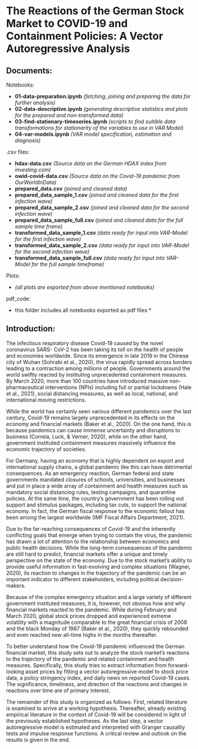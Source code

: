 # The Reactions of the German Stock Market to COVID-19 and Containment Policies: A Vector Autoregressive Analysis

## Documents:

Notebooks:
*  **01-data-preparation.ipynb** *(fetching, joining and preparing the data for further analysis)*
*  **02-data-descriptive.ipynb** *(generating descriptive statistics and plots for the prepared and non-transformed data)*
*  **03-find-stationary-timeseries.ipynb** *(scripts to find suitible data transformations for stationarity of the variables to use in VAR Model)*
*  **04-var-models.ipynb** *(VAR model specification, estimation and diagnosis)*

.csv files:
* **hdax-data.csv** *(Source data on the German HDAX index from investing.com)*
* **owid-covid-data.csv** *(Source data on the Covid-19 pandemic from OurWorldInData)*
* **prepared_data.csv** *(joined and cleaned data)*
* **prepared_data_sample_1.csv** *(joined and cleaned data for the first infection wave)*
* **prepared_data_sample_2.csv** *(joined and cleaned data for the second infection wave)*
* **prepared_data_sample_full.csv** *(joined and cleaned data for the full sample time frame)*
* **transformed_data_sample_1.csv** *(data ready for input into VAR-Model for the first infection wave)*
* **transformed_data_sample_2.csv** *(data ready for input into VAR-Model for the second infection wave)*
* **transformed_data_sample_full.csv** *(data ready for input into VAR-Model for the full sample timeframe)*

Plots:
* *(all plots are exported from above mentioned notebooks)*

pdf_code:
* this folder includes all notebooks exported as pdf files *

## Introduction:

The infectious respiratory disease Covid-19 caused by the novel coronavirus SARS- CoV-2 has been taking its toll on the health of people and economies worldwide. Since its emergence in late 2019 in the Chinese city of Wuhan (Sohrabi et al., 2020), the virus rapidly spread across borders leading to a contraction among millions of people. Governments around the world swiftly reacted by instituting unprecedented containment measures. By March 2020, more than 100 countries have introduced massive non-pharmaceutical interventions (NPIs) including full or partial lockdowns (Hale et al., 2021), social distancing measures, as well as local, national, and international moving restrictions.

While the world has certainly seen various different pandemics over the last century, Covid-19 remains largely unprecedented in its effects on the economy and financial markets (Baker et al., 2020). On the one hand, this is because pandemics can cause immense uncertainty and disruptions to business (Correia, Luck, & Verner, 2020), while on the other hand, government instituted containment measures massively influence the economic trajectory of societies.

For Germany, having an economy that is highly dependent on export and international supply chains, a global pandemic like this can have detrimental consequences. As an emergency reaction, German federal and state governments mandated closures of schools, universities, and businesses and put in place a wide array of containment and health measures such as mandatory social distancing rules, testing campaigns, and quarantine policies. At the same time, the country’s government has been rolling out support and stimulus packages, including tax cuts, to support the national economy. In fact, the German fiscal response to the economic fallout has been among the largest worldwide (IMF Fiscal Affairs Department, 2021).

Due to the far-reaching consequences of Covid-19 and the inherently conflicting goals that emerge when trying to contain the virus, the pandemic has drawn a lot of attention to the relationship between economics and public health decisions. While the long-term consequences of the pandemic are still hard to predict, financial markets offer a unique and timely perspective on the state of the economy. Due to the stock market’s ability to provide useful information in fast-evolving and complex situations (Wagner, 2020), its reaction to changes in the trajectory of the pandemic can be an important indicator to different stakeholders, including political decision-makers.

Because of the complex emergency situation and a large variety of different government instituted measures, it is, however, not obvious how and why financial markets reacted to the pandemic. While during February and March 2020, global stock prices dropped and experienced extreme volatility with a magnitude comparable to the great financial crisis of 2008 and the black Monday of 1987 (Baker et al., 2020), they quickly rebounded and even reached new all-time highs in the months thereafter.

To better understand how the Covid-19 pandemic influenced the German financial market, this study sets out to analyze the stock market’s reactions to the trajectory of the pandemic and related containment and health measures. Specifically, this study tries to extract information from forward-looking asset prices by fitting a vector autoregressive model to stock price data, a policy stringency index, and daily news on reported Covid-19 cases. The significance, timeliness, and direction of the reactions and changes in reactions over time are of primary interest.

The remainder of this study is organized as follows: First, related literature is examined to arrive at a working hypothesis. Thereafter, already existing empirical literature in the context of Covid-19 will be considered in light of the previously established hypotheses. As the last step, a vector autoregressive model is estimated and interpreted with Granger causality tests and impulse response functions. A critical review and outlook on the results is given in the end.


